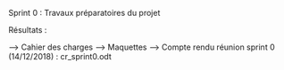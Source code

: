 
Sprint 0 : Travaux préparatoires du projet

Résultats :

--> Cahier des charges
--> Maquettes
--> Compte rendu réunion sprint 0 (14/12/2018) : cr_sprint0.odt
